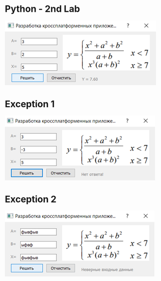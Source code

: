 # Python - 2nd Lab
![Screenshot](Screenshot1.png)
# Exception 1
![Screenshot](Screenshot2.png)
# Exception 2
![Screenshot](Screenshot3.png)
